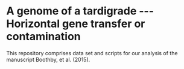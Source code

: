 # A genome of a tardigrade --- Horizontal gene transfer or contamination

This repository comprises data set and scripts for our analysis of the manuscript Boothby, et al. (2015).